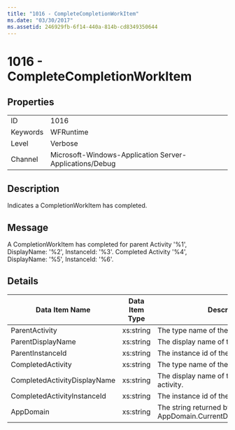 ```yaml
---
title: "1016 - CompleteCompletionWorkItem"
ms.date: "03/30/2017"
ms.assetid: 246929fb-6f14-440a-814b-cd8349350644
---
```

# 1016 - CompleteCompletionWorkItem

## Properties  
  
|||  
|-|-|  
|ID|1016|  
|Keywords|WFRuntime|  
|Level|Verbose|  
|Channel|Microsoft-Windows-Application Server-Applications/Debug|  
  
## Description  

 Indicates a CompletionWorkItem has completed.  
  
## Message  

 A CompletionWorkItem has completed for parent Activity '%1', DisplayName: '%2', InstanceId: '%3'. Completed Activity '%4', DisplayName: '%5', InstanceId: '%6'.  
  
## Details  
  
|Data Item Name|Data Item Type|Description|  
|--------------------|--------------------|-----------------|  
|ParentActivity|xs:string|The type name of the parent activity.|  
|ParentDisplayName|xs:string|The display name of the parent activity.|  
|ParentInstanceId|xs:string|The instance id of the parent activity.|  
|CompletedActivity|xs:string|The type name of the completed activity.|  
|CompletedActivityDisplayName|xs:string|The display name of the completed activity.|  
|CompletedActivityInstanceId|xs:string|The instance id of the completed activity.|  
|AppDomain|xs:string|The string returned by AppDomain.CurrentDomain.FriendlyName.|
